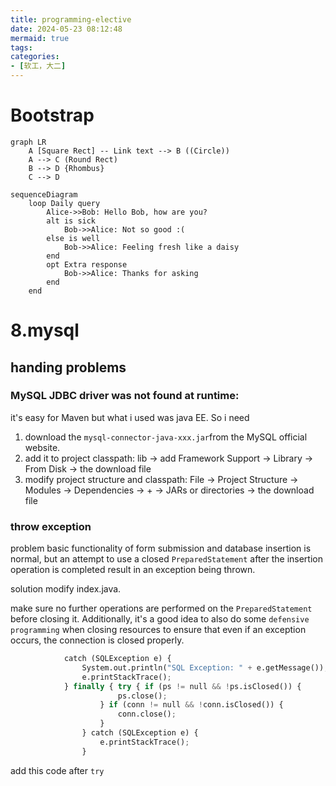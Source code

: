 ```yaml
---
title: programming-elective
date: 2024-05-23 08:12:48
mermaid: true
tags:
categories:
- [软工，大二]
---
```

# Bootstrap
```mermaid
graph LR
    A [Square Rect] -- Link text --> B ((Circle))
    A --> C (Round Rect)
    B --> D {Rhombus}
    C --> D
```
```mermaid
sequenceDiagram
    loop Daily query
        Alice->>Bob: Hello Bob, how are you?
        alt is sick
            Bob->>Alice: Not so good :(
        else is well
            Bob->>Alice: Feeling fresh like a daisy
        end
        opt Extra response
            Bob->>Alice: Thanks for asking
        end
    end
```

# 8.mysql

## handing problems

### MySQL JDBC driver was not found at runtime:

it's easy for Maven but what i used was java EE. So i need 

1. download the `mysql-connector-java-xxx.jar`from the MySQL official website.
2. add it to project classpath:
 lib -> add Framework Support -> Library -> From Disk -> the download file
3. modify project structure and classpath:
  File -> Project Structure -> Modules -> Dependencies -> + -> JARs or directories -> the download file
### throw exception

problem basic functionality of form submission and database insertion is normal, but an attempt to use a closed `PreparedStatement` after the insertion operation is completed result in an exception being thrown.

solution modify index.java.

make sure no further operations are performed on the `PreparedStatement` before closing it. Additionally, it's a good idea to also do some `defensive programming` when closing resources to ensure that even if an exception occurs, the connection is closed properly.
```python
            catch (SQLException e) {
                System.out.println("SQL Exception: " + e.getMessage());
                e.printStackTrace();
            } finally { try { if (ps != null && !ps.isClosed()) {
                        ps.close();
                    } if (conn != null && !conn.isClosed()) {
                        conn.close();
                    }
                } catch (SQLException e) {
                    e.printStackTrace();
                }
```
add this code after `try`